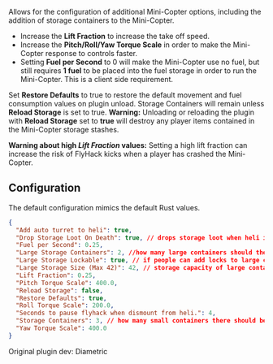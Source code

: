﻿Allows for the configuration of additional Mini-Copter options, including the addition of storage containers to the Mini-Copter.

* Increase the **Lift Fraction** to increase the take off speed.
* Increase the **Pitch/Roll/Yaw Torque Scale** in order to make the Mini-Copter response to controls faster.
* Setting **Fuel per Second** to 0 will make the Mini-Copter use no fuel, but still requires **1 fuel** to be placed into the fuel storage in order to run the Mini-Copter. This is a client side requirement.

Set **Restore Defaults** to true to restore the default movement and fuel consumption values on plugin unload.   Storage Containers will remain unless **Reload Storage** is set to true. **Warning:** Unloading or reloading the plugin with **Reload Storage** set to **true** will destroy any player items contained in the Mini-Copter storage stashes.

**Warning about high *Lift Fraction* values:** Setting a high lift fraction can increase the risk of FlyHack kicks when a player has crashed the Mini-Copter.

## Configuration

The default configuration mimics the default Rust values.

```json
{
  "Add auto turret to heli": true,
  "Drop Storage Loot On Death": true, // drops storage loot when heli is destroyed
  "Fuel per Second": 0.25,
  "Large Storage Containers": 2, //how many large containers should there be (max 2)
  "Large Storage Lockable": true, // if people can add locks to large containers
  "Large Storage Size (Max 42)": 42, // storage capacity of large containers, max 42, min 6
  "Lift Fraction": 0.25,
  "Pitch Torque Scale": 400.0,
  "Reload Storage": false,
  "Restore Defaults": true,
  "Roll Torque Scale": 200.0,
  "Seconds to pause flyhack when dismount from heli.": 4,
  "Storage Containers": 3, // how many small containers there should be, max 3
  "Yaw Torque Scale": 400.0
}
```

Original plugin dev: Diametric